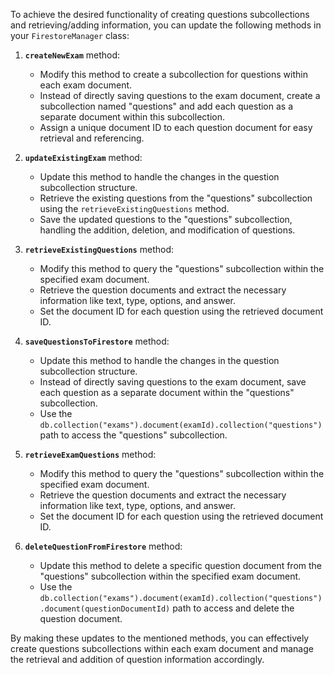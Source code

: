 To achieve the desired functionality of creating questions subcollections and retrieving/adding information, you can update the following methods in your `FirestoreManager` class:

1. **`createNewExam`** method:
   - Modify this method to create a subcollection for questions within each exam document.
   - Instead of directly saving questions to the exam document, create a subcollection named "questions" and add each question as a separate document within this subcollection.
   - Assign a unique document ID to each question document for easy retrieval and referencing.

2. **`updateExistingExam`** method:
   - Update this method to handle the changes in the question subcollection structure.
   - Retrieve the existing questions from the "questions" subcollection using the `retrieveExistingQuestions` method.
   - Save the updated questions to the "questions" subcollection, handling the addition, deletion, and modification of questions.

3. **`retrieveExistingQuestions`** method:
   - Modify this method to query the "questions" subcollection within the specified exam document.
   - Retrieve the question documents and extract the necessary information like text, type, options, and answer.
   - Set the document ID for each question using the retrieved document ID.

4. **`saveQuestionsToFirestore`** method:
   - Update this method to handle the changes in the question subcollection structure.
   - Instead of directly saving questions to the exam document, save each question as a separate document within the "questions" subcollection.
   - Use the `db.collection("exams").document(examId).collection("questions")` path to access the "questions" subcollection.

5. **`retrieveExamQuestions`** method:
   - Modify this method to query the "questions" subcollection within the specified exam document.
   - Retrieve the question documents and extract the necessary information like text, type, options, and answer.
   - Set the document ID for each question using the retrieved document ID.

6. **`deleteQuestionFromFirestore`** method:
   - Update this method to delete a specific question document from the "questions" subcollection within the specified exam document.
   - Use the `db.collection("exams").document(examId).collection("questions").document(questionDocumentId)` path to access and delete the question document.

By making these updates to the mentioned methods, you can effectively create questions subcollections within each exam document and manage the retrieval and addition of question information accordingly.
